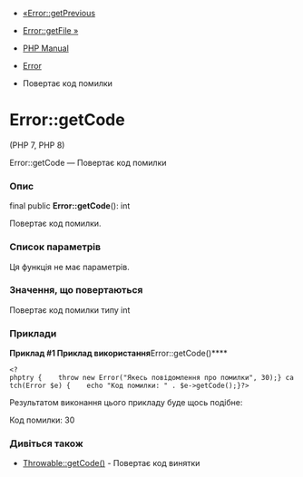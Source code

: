- [«Error::getPrevious](error.getprevious.md)
- [Error::getFile »](error.getfile.md)

- [PHP Manual](index.md)
- [Error](class.error.md)
- Повертає код помилки

# Error::getCode

(PHP 7, PHP 8)

Error::getCode — Повертає код помилки

### Опис

final public **Error::getCode**(): int

Повертає код помилки.

### Список параметрів

Ця функція не має параметрів.

### Значення, що повертаються

Повертає код помилки типу int

### Приклади

**Приклад #1 Приклад використання**Error::getCode()****

`<?phptry {    throw new Error("Якесь повідомлення про помилки", 30);} catch(Error $e) {    echo "Код помилки: " . $e->getCode();}?> `

Результатом виконання цього прикладу буде щось подібне:

Код помилки: 30

### Дивіться також

- [Throwable::getCode()](throwable.getcode.md) - Повертає код
винятки
